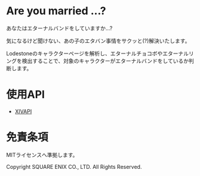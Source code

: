 # Are you married ...?
あなたはエターナルバンドをしていますか...?

気になるけど聞けない、あの子のエタバン事情をサクッと(?)解決いたします。

Lodestoneのキャラクターページを解析し、エターナルチョコボやエターナルリングを検出することで、対象のキャラクターがエターナルバンドをしているか判断します。

# 使用API
- [XIVAPI](https://xivapi.com)

# 免責条項
MITライセンスへ準拠します。

Copyright SQUARE ENIX CO., LTD. All Rights Reserved.